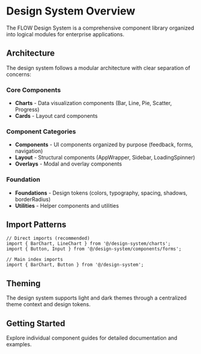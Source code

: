 # Design System Overview

The FLOW Design System is a comprehensive component library organized into logical modules for enterprise applications.

## Architecture

The design system follows a modular architecture with clear separation of concerns:

### Core Components
- **Charts** - Data visualization components (Bar, Line, Pie, Scatter, Progress)
- **Cards** - Layout card components

### Component Categories
- **Components** - UI components organized by purpose (feedback, forms, navigation)
- **Layout** - Structural components (AppWrapper, Sidebar, LoadingSpinner)
- **Overlays** - Modal and overlay components

### Foundation
- **Foundations** - Design tokens (colors, typography, spacing, shadows, borderRadius)
- **Utilities** - Helper components and utilities

## Import Patterns

```tsx
// Direct imports (recommended)
import { BarChart, LineChart } from '@/design-system/charts';
import { Button, Input } from '@/design-system/components/forms';

// Main index imports
import { BarChart, Button } from '@/design-system';
```

## Theming

The design system supports light and dark themes through a centralized theme context and design tokens.

## Getting Started

Explore individual component guides for detailed documentation and examples. 